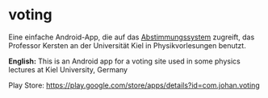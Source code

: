 voting
======

Eine einfache Android-App, die auf das [Abstimmungssystem](http://www.ieap.uni-kiel.de/plasma/ag-kersten/vote) zugreift, das Professor Kersten an der Universität Kiel in Physikvorlesungen benutzt.

**English:**
This is an Android app for a voting site used in some physics lectures at Kiel University, Germany

Play Store: https://play.google.com/store/apps/details?id=com.johan.voting
